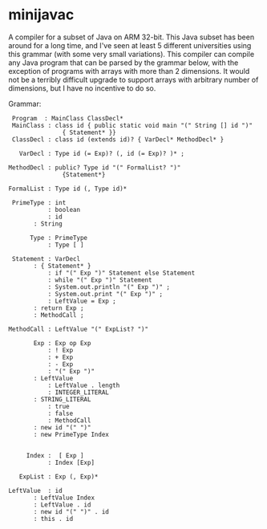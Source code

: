 # minijavac
A compiler for a subset of Java on ARM 32-bit. This Java subset has been around for a long time, and I've seen at least 5 different universities using this grammar (with some very small variations). This compiler can compile any Java program that can be parsed by the grammar below, with the exception of programs with arrays with more than 2 dimensions. It would not be a terribly difficult upgrade to support arrays with arbitrary number of dimensions, but I have no incentive to do so.

Grammar:
```
 Program  : MainClass ClassDecl*
 MainClass : class id { public static void main "(" String [] id ")"
               { Statement* }}
 ClassDecl : class id (extends id)? { VarDecl* MethodDecl* }
           
   VarDecl : Type id (= Exp)? (, id (= Exp)? )* ;

MethodDecl : public? Type id "(" FormalList? ")"
               {Statement*}

FormalList : Type id (, Type id)*

 PrimeType : int
           : boolean
           : id
	   : String

      Type : PrimeType
           : Type [ ]

 Statement : VarDecl
	   : { Statement* }
           : if "(" Exp ")" Statement else Statement
           : while "(" Exp ")" Statement
           : System.out.println "(" Exp ")" ;
           : System.out.print "(" Exp ")" ;
           : LeftValue = Exp ;
	   : return Exp ;
	   : MethodCall ;

MethodCall : LeftValue "(" ExpList? ")" 

       Exp : Exp op Exp
           : ! Exp
           : + Exp       
           : - Exp
           : "(" Exp ")"
	   : LeftValue
           : LeftValue . length
           : INTEGER_LITERAL
	   : STRING_LITERAL
           : true
           : false
           : MethodCall
	   : new id "(" ")"
	   : new PrimeType Index


     Index :  [ Exp ]
           : Index [Exp]

   ExpList : Exp (, Exp)*

LeftValue  : id
	   : LeftValue Index
	   : LeftValue . id
	   : new id "(" ")" . id
	   : this . id
```
